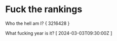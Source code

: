 # Fuck the rankings

Who the hell am I?
{ 3216428 }

What fucking year is it?
[ 2024-03-03T09:30:00Z ]
